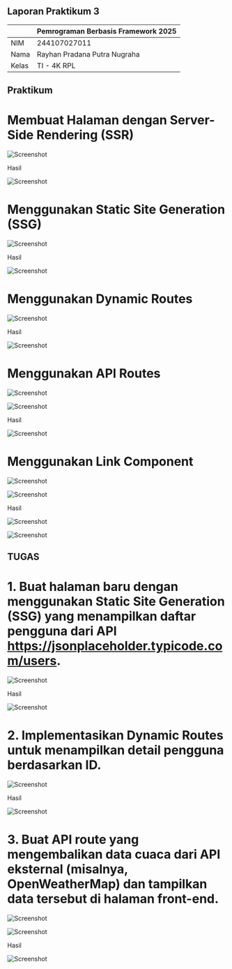 ## Laporan Praktikum 3

|  | Pemrograman Berbasis Framework 2025 |
|--|--|
| NIM |  244107027011|
| Nama |  Rayhan Pradana Putra Nugraha |
| Kelas | TI - 4K RPL |

## Praktikum

# Membuat Halaman dengan Server-Side Rendering (SSR)

![Screenshot](img/1.png)

Hasil

![Screenshot](img/2.png)

# Menggunakan Static Site Generation (SSG)

![Screenshot](img/3.png)

Hasil

![Screenshot](img/4.png)

# Menggunakan Dynamic Routes

![Screenshot](img/5.png)

Hasil

![Screenshot](img/6.png)

# Menggunakan API Routes

![Screenshot](img/7.png)

![Screenshot](img/8.png)

Hasil

![Screenshot](img/9.png)

# Menggunakan Link Component 

![Screenshot](img/10.png)

![Screenshot](img/11.png)

Hasil

![Screenshot](img/12.png)

![Screenshot](img/13.png)


## 

## TUGAS

# 1. Buat halaman baru dengan menggunakan Static Site Generation (SSG) yang menampilkan daftar pengguna dari API https://jsonplaceholder.typicode.com/users.

![Screenshot](img/t1.png)

Hasil

![Screenshot](img/t2.png)

# 2. Implementasikan Dynamic Routes untuk menampilkan detail pengguna berdasarkan ID. 

![Screenshot](img/t3.png)

Hasil

![Screenshot](img/t4.png)

# 3. Buat API route yang mengembalikan data cuaca dari API eksternal (misalnya, OpenWeatherMap) dan tampilkan data tersebut di halaman front-end.

![Screenshot](img/t5.png)

![Screenshot](img/t6.png)

Hasil

![Screenshot](img/t7.png)



